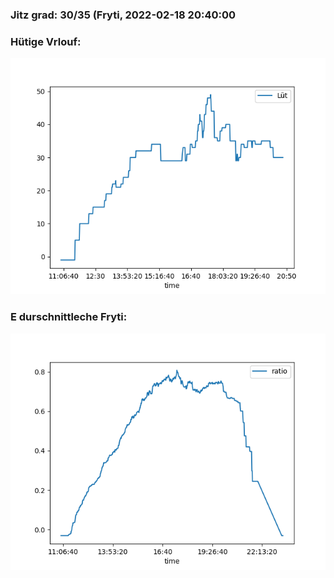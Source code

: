 ### Jitz grad: 30/35 (Fryti, 2022-02-18 20:40:00

### Hütige Vrlouf:
![Graph](Today.png)

### E durschnittleche Fryti:
![Graph](Fryti.png)